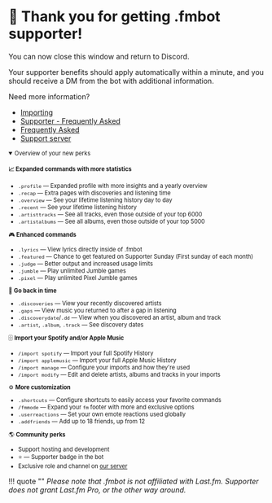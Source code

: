 # 🎉 Thank you for getting .fmbot supporter!

You can now close this window and return to Discord.

Your supporter benefits should apply automatically within a minute, and you should receive a DM from the bot with additional information.

Need more information? 

- [Importing](/importing)
- [Supporter - Frequently Asked](/supporter/#frequently-asked)
- [Frequently Asked](/faq)
- [Support server](https://discord.gg/fmbot)


<details style="font-size: .7rem;" open><summary>Overview of your new perks</summary>


<h4>📈 <strong>Expanded commands with more statistics</strong></h4>
<ul>
<li><code>.profile</code> — Expanded profile with more insights and a yearly overview</li>
<li><code>.recap</code> — Extra pages with discoveries and listening time</li>
<li><code>.overview</code> — See your lifetime listening history day to day</li>
<li><code>.recent</code> — See your lifetime listening history</li>
<li><code>.artisttracks</code> — See all tracks, even those outside of your top 6000</li>
<li><code>.artistalbums</code> — See all albums, even those outside of your top 5000</li>
</ul>
<p>🎮 <strong>Enhanced commands</strong></p>
<ul>
<li><code>.lyrics</code> — View lyrics directly inside of .fmbot</li>
<li><code>.featured</code> — Chance to get featured on Supporter Sunday (First sunday of each month)</li>
<li><code>.judge</code> — Better output and increased usage limits</li>
<li><code>.jumble</code> — Play unlimited Jumble games</li>
<li><code>.pixel</code> — Play unlimited Pixel Jumble games</li>
</ul>
<p>🔎 <strong>Go back in time</strong></p>
<ul>
<li><code>.discoveries</code> — View your recently discovered artists</li>
<li><code>.gaps</code> — View music you returned to after a gap in listening</li>
<li><code>.discoverydate</code>/<code>.dd</code> — View when you discovered an artist, album and track</li>
<li><code>.artist</code>, <code>.album</code>, <code>.track</code> — See discovery dates</li>
</ul>
<p>🗄️ <strong>Import your Spotify and/or Apple Music</strong></p>
<ul>
<li><code>/import spotify</code> — Import your full Spotify History</li>
<li><code>/import applemusic</code> — Import your full Apple Music History</li>
<li><code>/import manage</code> — Configure your imports and how they're used</li>
<li><code>/import modify</code> — Edit and delete artists, albums and tracks in your imports</li>
</ul>
<p>⚙️ <strong>More customization</strong></p>
<ul>
<li><code>.shortcuts</code> — Configure shortcuts to easily access your favorite commands</li>
<li><code>/fmmode</code> — Expand your <code>fm</code> footer with more and exclusive options</li>
<li><code>.userreactions</code> — Set your own emote reactions used globally</li>
<li><code>.addfriends</code> — Add up to 18 friends, up from 12</li>
</ul>
<p>🌎 <strong>Community perks</strong></p>
<ul>
<li>Support hosting and development</li>
<li>⭐ — Supporter badge in the bot</li>
<li>Exclusive role and channel on <a href="https://discord.gg/fmbot">our server</a></li>
</ul>

</details>

!!! quote ""
    <i>Please note that .fmbot is not affiliated with Last.fm. Supporter does not grant Last.fm Pro, or the other way around.</i>